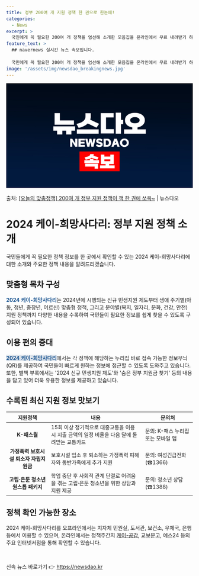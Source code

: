 ```yaml
---
title: 정부 200여 개 지원 정책 한 권으로 한눈에!
categories:
  - News
excerpt: >
  국민에게 꼭 필요한 200여 개 정책을 엄선해 소개한 모음집을 온라인에서 무료 내려받기 하세요.  ■ 202…
feature_text: >
  ## navernews 실시간 뉴스 속보입니다.

  국민에게 꼭 필요한 200여 개 정책을 엄선해 소개한 모음집을 온라인에서 무료 내려받기 하세요.  ■ 202…
image: '/assets/img/newsdao_breakingnews.jpg'
---
```


![뉴스다오 속보](/assets/img/newsdao_breakingnews.jpg)

<p>출처: <a href="https://newsdao.kr/3737" rel="dofollow">[오늘의 맞춤정책] 200여 개 정부 지원 정책이 책 한 권에 쏘옥~</a> | 뉴스다오</p>

<h1>2024 케이-희망사다리: 정부 지원 정책 소개</h1>

<p data-ke-size="size16">국민들에게 꼭 필요한 정책 정보를 한 곳에서 확인할 수 있는 2024 케이-희망사다리에 대한 소개와 주요한 정책 내용을 알려드리겠습니다.</p>

<h2 data-ke-size="size26">맞춤형 목차 구성</h2>

<p><span style="color: #1a5490;"><b>2024 케이-희망사다리</b></span>는 2024년에 시행되는 신규 민생지원 제도부터 생애 주기별(아동, 청년, 중장년, 어르신) 맞춤형 정책, 그리고 분야별(복지, 일자리, 문화, 건강, 안전) 지원 정책까지 다양한 내용을 수록하여 국민들이 필요한 정보를 쉽게 찾을 수 있도록 구성되어 있습니다.</p>

<h2 data-ke-size="size26">이용 편의 증대</h2>

<p><span style="background-color: #21538527; color: #1a5490;"><b>2024 케이-희망사다리</b></span>에서는 각 정책에 해당하는 누리집 바로 접속 가능한 정보무늬(QR)를 제공하여 국민들이 빠르게 원하는 정보에 접근할 수 있도록 도와주고 있습니다. 또한, 별책 부록에서는 '2024 신규 민생지원 제도'와 '숨은 정부 지원금 찾기' 등의 내용을 담고 있어 더욱 유용한 정보를 제공하고 있습니다.</p>

<h2 data-ke-size="size26">수록된 최신 지원 정보 맛보기</h2>

<table>
	<thead>
		<tr>
			<th scope="col">지원정책</th>
			<th scope="col">내용</th>
			<th scope="col">문의처</th>
		</tr>
	</thead>
	<tbody>
		<tr>
			<td style="text-align: center; height: 17px;"><b>K-패스월</b></td>
			<td>15회 이상 정기적으로 대중교통을 이용 시 지출 금액의 일정 비율을 다음 달에 돌려받는 교통카드</td>
			<td>문의: K-패스 누리집 또는 모바일 앱</td>
		</tr>
		<tr>
			<td style="text-align: center; height: 17px;"><b>가정폭력 보호시설 퇴소자 자립지원금</b></td>
			<td>보호시설 입소 후 퇴소하는 가정폭력 피해자와 동반가족에게 추가 지원</td>
			<td>문의: 여성긴급전화(☎1366)</td>
		</tr>
		<tr>
			<td style="text-align: center; height: 17px;"><b>고립·은둔 청소년 원스톱 패키지</b></td>
			<td>학업 중단 후 사회적 관계 단절로 어려움을 겪는 고립·은둔 청소년을 위한 상담과 지원 제공</td>
			<td>문의: 청소년 상담(☎1388)</td>
		</tr>
	</tbody>
</table>

<h2 data-ke-size="size26">정책 확인 가능한 장소</h2>

<p>2024 케이-희망사다리를 오프라인에서는 지자체 민원실, 도서관, 보건소, 우체국, 은행 등에서 이용할 수 있으며, 온라인에서는 정책주간지 <a href="https://www.korea.kr" target="_blank" rel="noopener">케이-공감</a>, 교보문고, 예스24 등의 주요 인터넷서점을 통해 확인할 수 있습니다.</p>

<p data-ke-size="size16">&nbsp;</p> 

신속 뉴스 바로가기 👉 <a href="https://newsdao.kr" rel="dofollow">https://newsdao.kr</a>


